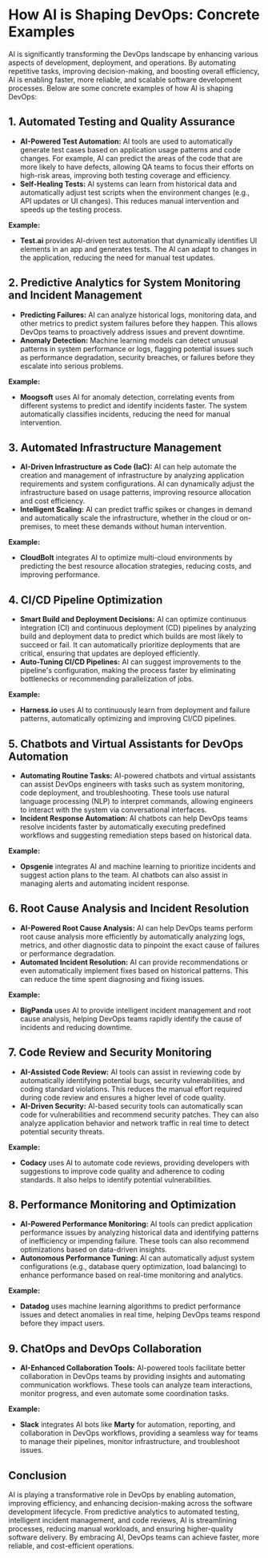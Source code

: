 # How AI is Shaping DevOps: Concrete Examples

AI is significantly transforming the DevOps landscape by enhancing various aspects of development, deployment, and operations. By automating repetitive tasks, improving decision-making, and boosting overall efficiency, AI is enabling faster, more reliable, and scalable software development processes. Below are some concrete examples of how AI is shaping DevOps:

## 1. Automated Testing and Quality Assurance
- **AI-Powered Test Automation:** AI tools are used to automatically generate test cases based on application usage patterns and code changes. For example, AI can predict the areas of the code that are more likely to have defects, allowing QA teams to focus their efforts on high-risk areas, improving both testing coverage and efficiency.
- **Self-Healing Tests:** AI systems can learn from historical data and automatically adjust test scripts when the environment changes (e.g., API updates or UI changes). This reduces manual intervention and speeds up the testing process.

**Example:**
- **Test.ai** provides AI-driven test automation that dynamically identifies UI elements in an app and generates tests. The AI can adapt to changes in the application, reducing the need for manual test updates.

## 2. Predictive Analytics for System Monitoring and Incident Management
- **Predicting Failures:** AI can analyze historical logs, monitoring data, and other metrics to predict system failures before they happen. This allows DevOps teams to proactively address issues and prevent downtime.
- **Anomaly Detection:** Machine learning models can detect unusual patterns in system performance or logs, flagging potential issues such as performance degradation, security breaches, or failures before they escalate into serious problems.

**Example:**
- **Moogsoft** uses AI for anomaly detection, correlating events from different systems to predict and identify incidents faster. The system automatically classifies incidents, reducing the need for manual intervention.

## 3. Automated Infrastructure Management
- **AI-Driven Infrastructure as Code (IaC):** AI can help automate the creation and management of infrastructure by analyzing application requirements and system configurations. AI can dynamically adjust the infrastructure based on usage patterns, improving resource allocation and cost efficiency.
- **Intelligent Scaling:** AI can predict traffic spikes or changes in demand and automatically scale the infrastructure, whether in the cloud or on-premises, to meet these demands without human intervention.

**Example:**
- **CloudBolt** integrates AI to optimize multi-cloud environments by predicting the best resource allocation strategies, reducing costs, and improving performance.

## 4. CI/CD Pipeline Optimization
- **Smart Build and Deployment Decisions:** AI can optimize continuous integration (CI) and continuous deployment (CD) pipelines by analyzing build and deployment data to predict which builds are most likely to succeed or fail. It can automatically prioritize deployments that are critical, ensuring that updates are deployed efficiently.
- **Auto-Tuning CI/CD Pipelines:** AI can suggest improvements to the pipeline's configuration, making the process faster by eliminating bottlenecks or recommending parallelization of jobs.

**Example:**
- **Harness.io** uses AI to continuously learn from deployment and failure patterns, automatically optimizing and improving CI/CD pipelines.

## 5. Chatbots and Virtual Assistants for DevOps Automation
- **Automating Routine Tasks:** AI-powered chatbots and virtual assistants can assist DevOps engineers with tasks such as system monitoring, code deployment, and troubleshooting. These tools use natural language processing (NLP) to interpret commands, allowing engineers to interact with the system via conversational interfaces.
- **Incident Response Automation:** AI chatbots can help DevOps teams resolve incidents faster by automatically executing predefined workflows and suggesting remediation steps based on historical data.

**Example:**
- **Opsgenie** integrates AI and machine learning to prioritize incidents and suggest action plans to the team. AI chatbots can also assist in managing alerts and automating incident response.

## 6. Root Cause Analysis and Incident Resolution
- **AI-Powered Root Cause Analysis:** AI can help DevOps teams perform root cause analysis more efficiently by automatically analyzing logs, metrics, and other diagnostic data to pinpoint the exact cause of failures or performance degradation.
- **Automated Incident Resolution:** AI can provide recommendations or even automatically implement fixes based on historical patterns. This can reduce the time spent diagnosing and fixing issues.

**Example:**
- **BigPanda** uses AI to provide intelligent incident management and root cause analysis, helping DevOps teams rapidly identify the cause of incidents and reducing downtime.

## 7. Code Review and Security Monitoring
- **AI-Assisted Code Review:** AI tools can assist in reviewing code by automatically identifying potential bugs, security vulnerabilities, and coding standard violations. This reduces the manual effort required during code review and ensures a higher level of code quality.
- **AI-Driven Security:** AI-based security tools can automatically scan code for vulnerabilities and recommend security patches. They can also analyze application behavior and network traffic in real time to detect potential security threats.

**Example:**
- **Codacy** uses AI to automate code reviews, providing developers with suggestions to improve code quality and adherence to coding standards. It also helps to identify potential vulnerabilities.

## 8. Performance Monitoring and Optimization
- **AI-Powered Performance Monitoring:** AI tools can predict application performance issues by analyzing historical data and identifying patterns of inefficiency or impending failure. These tools can also recommend optimizations based on data-driven insights.
- **Autonomous Performance Tuning:** AI can automatically adjust system configurations (e.g., database query optimization, load balancing) to enhance performance based on real-time monitoring and analytics.

**Example:**
- **Datadog** uses machine learning algorithms to predict performance issues and detect anomalies in real time, helping DevOps teams respond before they impact users.

## 9. ChatOps and DevOps Collaboration
- **AI-Enhanced Collaboration Tools:** AI-powered tools facilitate better collaboration in DevOps teams by providing insights and automating communication workflows. These tools can analyze team interactions, monitor progress, and even automate some coordination tasks.

**Example:**
- **Slack** integrates AI bots like **Marty** for automation, reporting, and collaboration in DevOps workflows, providing a seamless way for teams to manage their pipelines, monitor infrastructure, and troubleshoot issues.

## Conclusion
AI is playing a transformative role in DevOps by enabling automation, improving efficiency, and enhancing decision-making across the software development lifecycle. From predictive analytics to automated testing, intelligent incident management, and code reviews, AI is streamlining processes, reducing manual workloads, and ensuring higher-quality software delivery. By embracing AI, DevOps teams can achieve faster, more reliable, and cost-efficient operations.
